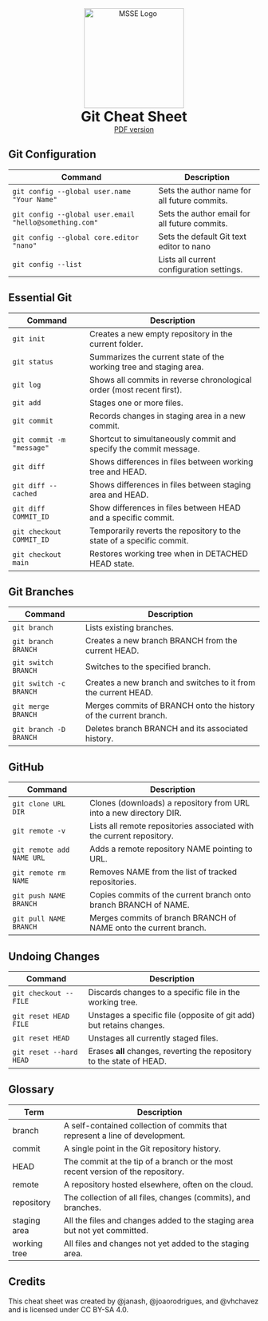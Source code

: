 <div style="text-align: center;"><img 
src="https://raw.githubusercontent.com/msse-2020-bootcamp/template-blog/master/images/msse-logo.png" alt="MSSE Logo" title="MSSE 
Logo" height="200"/></div> 

<div style="text-align: center; margin-bottom: 1em">
	<h1 style='margin: 0; padding: 0; border-bottom: none'>Git Cheat Sheet</h1>
	<a href="https://github.com/JoaoRodrigues/git-cheat-sheet/raw/master/git-cheat-sheet.pdf">PDF version</a>
</div>

## Git Configuration

| Command                                      		 | Description                                   |
| ------------------------------------------------------ | --------------------------------------------- |
| `git config --global user.name "Your Name"`  		 | Sets the author name for all future commits.  |
| `git config --global user.email "hello@something.com"` | Sets the author email for all future commits. |
| `git config --global core.editor "nano"`     		 | Sets the default Git text editor to nano      |
| `git config --list`                          		 | Lists all current configuration settings.     |

## Essential Git

| Command                   | Description                                                  |
| ------------------------- | ------------------------------------------------------------ |
| `git init`                | Creates a new empty repository in the current folder.        |
| `git status`              | Summarizes the current state of the working tree and staging area. |
| `git log`                 | Shows all commits in reverse chronological order (most recent first). |
| `git add`                 | Stages one or more files.                                    |
| `git commit`              | Records changes in staging area in a new commit.             |
| `git commit -m "message"` | Shortcut to simultaneously commit and specify the commit message. |
| `git diff`                | Shows differences in files between working tree and HEAD.    |
| `git diff --cached`       | Shows differences in files  between staging area and HEAD.   |
| `git diff COMMIT_ID`      | Show differences in files between HEAD and a specific commit. |
| `git checkout COMMIT_ID`  | Temporarily reverts the repository to the state of a specific commit. |
| `git checkout main`       | Restores working tree when in DETACHED HEAD state.           |

## Git Branches

| Command                  | Description                                                  |
| ------------------------ | ------------------------------------------------------------ |
| `git branch`             | Lists existing branches.                                     |
| `git branch BRANCH`      | Creates a new branch BRANCH from the current HEAD.           |
| `git switch BRANCH`      | Switches to the specified branch.                            |
| `git switch -c BRANCH`   | Creates a new branch and switches to it from the current HEAD. |
| `git merge BRANCH`       | Merges commits of BRANCH onto the history of the current branch. |
| `git branch -D BRANCH`   | Deletes branch BRANCH and its associated history.            |

## GitHub

| Command                   | Description                                                  |
| ------------------------- | ------------------------------------------------------------ |
| `git clone URL DIR`       | Clones (downloads) a repository from URL into a new directory DIR. |
| `git remote -v`           | Lists all remote repositories associated with the current repository. |
| `git remote add NAME URL` | Adds a remote repository NAME pointing to URL.               |
| `git remote rm NAME`      | Removes NAME from the list of tracked repositories.          |
| `git push NAME BRANCH`    | Copies commits of the current branch onto branch BRANCH of NAME. |
| `git pull NAME BRANCH`    | Merges commits of branch BRANCH of NAME onto the current branch. |

## Undoing Changes

| Command                 | Description                                                  |
| ----------------------- | ------------------------------------------------------------ |
| `git checkout -- FILE`  | Discards changes to a specific file in the working tree.     |
| `git reset HEAD FILE`   | Unstages a specific file (opposite of git add) but retains changes. |
| `git reset HEAD`        | Unstages all currently staged files.                         |
| `git reset --hard HEAD` | Erases **all** changes, reverting the repository to the state of HEAD. |

## Glossary

| Term         | Description                                                  |
| ------------ | ------------------------------------------------------------ |
| branch       | A self-contained collection of commits that represent a line of development. |
| commit       | A single point in the Git repository history.                |
| HEAD         | The commit at the tip of a branch or the most recent version of the repository. |
| remote       | A repository hosted elsewhere, often on the cloud.           |
| repository   | The collection of all files, changes (commits), and branches. |
| staging area | All the files and changes added to the staging area but not yet committed. |
| working tree | All files and changes not yet added to the staging area.     |

## Credits
This cheat sheet was created by @janash, @joaorodrigues, and @vhchavez and is licensed under CC BY-SA 4.0. 
